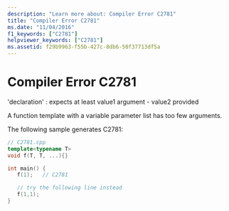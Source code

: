 ```yaml
---
description: "Learn more about: Compiler Error C2781"
title: "Compiler Error C2781"
ms.date: "11/04/2016"
f1_keywords: ["C2781"]
helpviewer_keywords: ["C2781"]
ms.assetid: f29b9963-f55b-427c-8db6-50f37713df5a
---
```

# Compiler Error C2781

'declaration' : expects at least value1 argument - value2 provided

A function template with a variable parameter list has too few arguments.

The following sample generates C2781:

```cpp
// C2781.cpp
template<typename T>
void f(T, T, ...){}

int main() {
   f(1);   // C2781

   // try the following line instead
   f(1,1);
}
```

